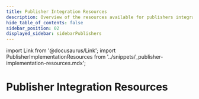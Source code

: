 ```yaml
---
title: Publisher Integration Resources
description: Overview of the resources available for publishers integrating with EUID.
hide_table_of_contents: false
sidebar_position: 02
displayed_sidebar: sidebarPublishers
---
```


import Link from '@docusaurus/Link';
import PublisherImplementationResources from '../snippets/_publisher-implementation-resources.mdx';

# Publisher Integration Resources

<PublisherImplementationResources/>
